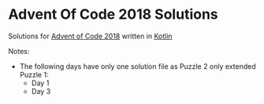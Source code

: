 # Advent Of Code 2018 Solutions

Solutions for [Advent of Code 2018](https://adventofcode.com/2018/) written in [Kotlin](https://kotlinlang.org/)

Notes:
* The following days have only one solution file as Puzzle 2 only extended Puzzle 1:
    * Day 1
    * Day 3
